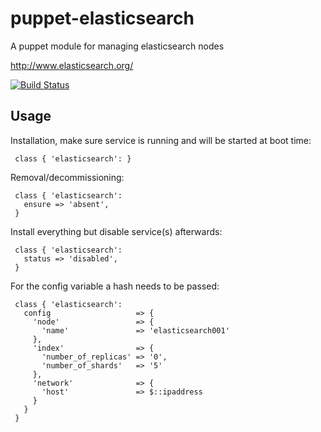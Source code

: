 # puppet-elasticsearch

A puppet module for managing elasticsearch nodes

http://www.elasticsearch.org/

[![Build Status](https://travis-ci.org/electrical/puppet-elasticsearch.png?branch=master)](https://travis-ci.org/electrical/puppet-elasticsearch)

## Usage

Installation, make sure service is running and will be started at boot time:

     class { 'elasticsearch': }

Removal/decommissioning:

     class { 'elasticsearch':
       ensure => 'absent',
     }

Install everything but disable service(s) afterwards:

     class { 'elasticsearch':
       status => 'disabled',
     }

For the config variable a hash needs to be passed:

     class { 'elasticsearch':
       config                   => {
         'node'                 => {
           'name'               => 'elasticsearch001'
         },
         'index'                => {
           'number_of_replicas' => '0',
           'number_of_shards'   => '5'
         },
         'network'              => {
           'host'               => $::ipaddress
         }
       }
     }
